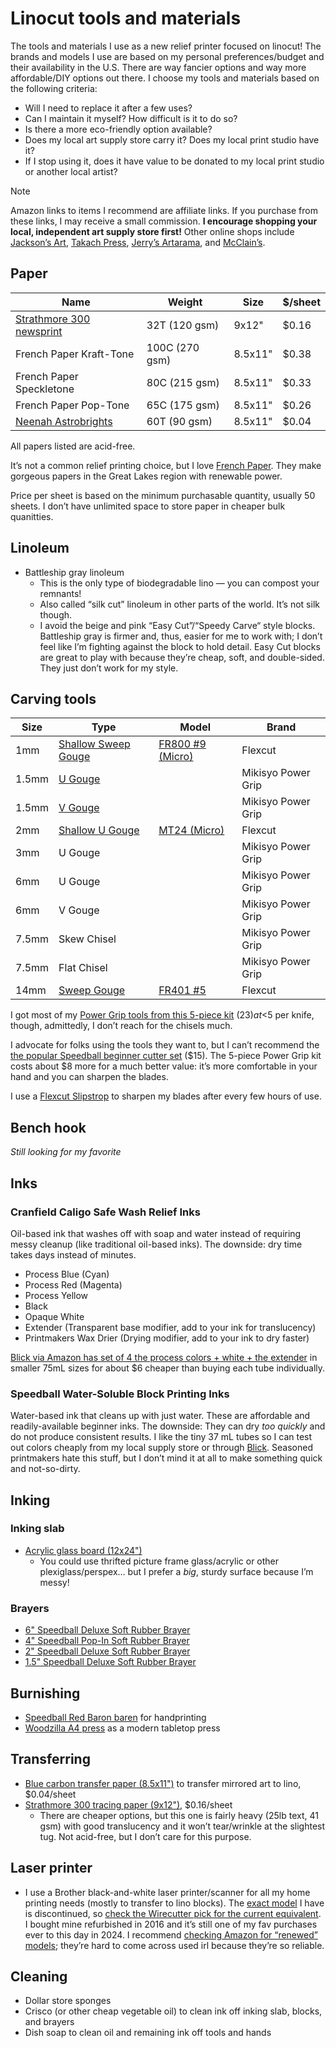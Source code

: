 # Linocut tools and materials

The tools and materials I use as a new relief printer focused on linocut! The brands and models I use are based on my personal preferences/budget and their availability in the U.S. There are way fancier options and way more affordable/DIY options out there. I choose my tools and materials based on the following criteria:

- Will I need to replace it after a few uses?
- Can I maintain it myself? How difficult is it to do so?
- Is there a more eco-friendly option available?
- Does my local art supply store carry it? Does my local print studio have it?
- If I stop using it, does it have value to be donated to my local print studio or another local artist?

> [!NOTE]
> Amazon links to items I recommend are affiliate links. If you purchase from these links, I may receive a small commission. **I encourage shopping your local, independent art supply store first!** Other online shops include [Jackson’s Art](https://jacksonsart.com), [Takach Press](https://www.takachpress.com/), [Jerry’s Artarama](https://www.imcclains.com/), and [McClain’s](https://www.imcclains.com/).

## Paper

| Name                                                | Weight         | Size    | $/sheet |
| --------------------------------------------------- | -------------- | ------- | ------- |
| [Strathmore 300 newsprint](https://amzn.to/3YHZLPe) | 32T (120 gsm)  | 9x12"   | $0.16   |
| French Paper Kraft-Tone                             | 100C (270 gsm) | 8.5x11" | $0.38   |
| French Paper Speckletone                            | 80C (215 gsm)  | 8.5x11" | $0.33   |
| French Paper Pop-Tone                               | 65C (175 gsm)  | 8.5x11" | $0.26   |
| [Neenah Astrobrights](https://amzn.to/4dmrqK3)      | 60T (90 gsm)   | 8.5x11" | $0.04   |

All papers listed are acid-free.

It’s not a common relief printing choice, but I love [French Paper](https://frenchpaper.com). They make gorgeous papers in the Great Lakes region with renewable power.

Price per sheet is based on the minimum purchasable quantity, usually 50 sheets. I don’t have unlimited space to store paper in cheaper bulk quanitties.

## Linoleum

- Battleship gray linoleum
  - This is the only type of biodegradable lino — you can compost your remnants!
  - Also called “silk cut” linoleum in other parts of the world. It’s not silk though.
  - I avoid the beige and pink “Easy Cut”/“Speedy Carve“ style blocks. Battleship gray is firmer and, thus, easier for me to work with; I don’t feel like I’m fighting against the block to hold detail. Easy Cut blocks are great to play with because they’re cheap, soft, and double-sided. They just don’t work for my style.

## Carving tools

| Size  | Type                                           | Model                                       | Brand              |
| ----- | ---------------------------------------------- | ------------------------------------------- | ------------------ |
| 1mm   | [Shallow Sweep Gouge](https://amzn.to/3X0sf5w) | [FR800 #9 (Micro)](https://amzn.to/3X0sf5w) | Flexcut            |
| 1.5mm | [U Gouge](https://amzn.to/46J25Yc)             |                                             | Mikisyo Power Grip |
| 1.5mm | [V Gouge](https://amzn.to/3M4q0I8)             |                                             | Mikisyo Power Grip |
| 2mm   | [Shallow U Gouge](https://amzn.to/46Nbi1q)     | [MT24 (Micro)](https://amzn.to/46Nbi1q)     | Flexcut            |
| 3mm   | U Gouge                                        |                                             | Mikisyo Power Grip |
| 6mm   | U Gouge                                        |                                             | Mikisyo Power Grip |
| 6mm   | V Gouge                                        |                                             | Mikisyo Power Grip |
| 7.5mm | Skew Chisel                                    |                                             | Mikisyo Power Grip |
| 7.5mm | Flat Chisel                                    |                                             | Mikisyo Power Grip |
| 14mm  | [Sweep Gouge](https://amzn.to/4dd1AYN)         | [FR401 #5](https://amzn.to/4dd1AYN)         | Flexcut            |

I got most of my [Power Grip tools from this 5-piece kit](https://amzn.to/3M2iq0D) ($23) at <$5 per knife, though, admittedly, I don’t reach for the chisels much.

I advocate for folks using the tools they want to, but I can’t recommend the [the popular Speedball beginner cutter set](https://m.media-amazon.com/images/I/81ndFbsfxhL._AC_SL1500_.jpg) ($15). The 5-piece Power Grip kit costs about $8 more for a much better value: it’s more comfortable in your hand and you can sharpen the blades.

I use a [Flexcut Slipstrop](https://amzn.to/46KZrkE) to sharpen my blades after every few hours of use.

## Bench hook

_Still looking for my favorite_

## Inks

### Cranfield Caligo Safe Wash Relief Inks

Oil-based ink that washes off with soap and water instead of requiring messy cleanup (like traditional oil-based inks). The downside: dry time takes days instead of minutes.

- Process Blue (Cyan)
- Process Red (Magenta)
- Process Yellow
- Black
- Opaque White
- Extender (Transparent base modifier, add to your ink for translucency)
- Printmakers Wax Drier (Drying modifier, add to your ink to dry faster)

[Blick via Amazon has set of 4 the process colors + white + the extender](https://amzn.to/3WI4VrW) in smaller 75mL sizes for about $6 cheaper than buying each tube individually.

### Speedball Water-Soluble Block Printing Inks

Water-based ink that cleans up with just water. These are affordable and readily-available beginner inks. The downside: They can dry _too quickly_ and do not produce consistent results. I like the tiny 37 mL tubes so I can test out colors cheaply from my local supply store or through [Blick](https://www.dickblick.com/products/speedball-water-soluble-block-printing-inks/). Seasoned printmakers hate this stuff, but I don’t mind it at all to make something quick and not-so-dirty.

## Inking

### Inking slab

- [Acrylic glass board (12x24")](https://amzn.to/3Aqmcyf)
  - You could use thrifted picture frame glass/acrylic or other plexiglass/perspex… but I prefer a _big_, sturdy surface because I’m messy!

### Brayers

- [6" Speedball Deluxe Soft Rubber Brayer](https://amzn.to/4dZJzgL)
- [4" Speedball Pop-In Soft Rubber Brayer](https://amzn.to/4cnDpWs)
- [2" Speedball Deluxe Soft Rubber Brayer](https://amzn.to/4dZJzgL)
- [1.5" Speedball Deluxe Soft Rubber Brayer](https://amzn.to/4cnDpWs)

## Burnishing

- [Speedball Red Baron baren](https://amzn.to/3SHLTQX) for handprinting
- [Woodzilla A4 press](https://www.speedballart.com/product/woodzilla-presses) as a modern tabletop press

## Transferring

- [Blue carbon transfer paper (8.5x11")](https://amzn.to/3SOHcoN) to transfer mirrored art to lino, $0.04/sheet
- [Strathmore 300 tracing paper (9x12")](https://amzn.to/3SOHcoN), $0.16/sheet
  - There are cheaper options, but this one is fairly heavy (25lb text, 41 gsm) with good translucency and it won’t tear/wrinkle at the slightest tug. Not acid-free, but I don’t care for this purpose.

## Laser printer

- I use a Brother black-and-white laser printer/scanner for all my home printing needs (mostly to transfer to lino blocks). The [exact model](https://www.brother-usa.com/products/hll2380dw) I have is discontinued, so [check the Wirecutter pick for the current equivalent](https://www.nytimes.com/wirecutter/reviews/best-laser-printer/). I bought mine refurbished in 2016 and it’s still one of my fav purchases ever to this day in 2024. I recommend [checking Amazon for “renewed” models](https://amzn.to/3SLWx9z); they’re hard to come across used irl because they’re so reliable.

## Cleaning

- Dollar store sponges
- Crisco (or other cheap vegetable oil) to clean ink off inking slab, blocks, and brayers
- Dish soap to clean oil and remaining ink off tools and hands
